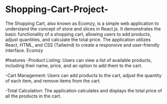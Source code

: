 # Shopping-Cart-Project-

The Shopping Cart, also known as Ecomzy, is a simple web application to understand the concept of store and slices in React.js. It demonstrates the basic functionality of a shopping cart, allowing users to add products, adjust quantities, and calculate the total price. The application utilizes React, HTML, and CSS (Tailwind) to create a responsive and user-friendly interface. Ecomzy

#features
-Product Listing: Users can view a list of available products, including their name, price, and an option to add them to the cart.

-Cart Management: Users can add products to the cart, adjust the quantity of each item, and remove items from the cart.

-Total Calculation: The application calculates and displays the total price of all the products in the cart.

